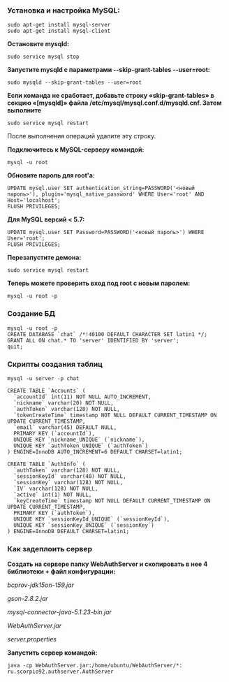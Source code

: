 ### Установка и настройка MySQL:
```
sudo apt-get install mysql-server
sudo apt-get install mysql-client
```
**Остановите mysqld:**
```
sudo service mysql stop
```
**Запустите mysqld с параметрами --skip-grant-tables --user=root:**
```
sudo mysqld --skip-grant-tables --user=root
```
**Если команда не сработает, добавьте строку «skip-grant-tables» в секцию «[mysqld]» файла /etc/mysql/mysql.conf.d/mysqld.cnf. Затем выполните**
```
sudo service mysql restart
```
После выполнения операций удалите эту строку.

**Подключитесь к MySQL-серверу командой:**
```
mysql -u root
```
**Обновите пароль для root'a:**
```
UPDATE mysql.user SET authentication_string=PASSWORD('<новый пароль>'), plugin='mysql_native_password' WHERE User='root' AND Host='localhost';
FLUSH PRIVILEGES;
```
**Для MySQL версий < 5.7:**
```
UPDATE mysql.user SET Password=PASSWORD('<новый пароль>') WHERE User='root';
FLUSH PRIVILEGES;
```
**Перезапустите демона:**
```
sudo service mysql restart
```
**Теперь можете проверить вход под root с новым паролем:**
```
mysql -u root -p
```

### Создание БД
```
mysql -u root -p
CREATE DATABASE `chat` /*!40100 DEFAULT CHARACTER SET latin1 */;
GRANT ALL ON chat.* TO 'server' IDENTIFIED BY 'server';
quit;
```

### Скрипты создания таблиц
```
mysql -u server -p chat
```
```
CREATE TABLE `Accounts` (
  `accountId` int(11) NOT NULL AUTO_INCREMENT,
  `nickname` varchar(20) NOT NULL,
  `authToken` varchar(128) NOT NULL,
  `tokenCreateTime` timestamp NOT NULL DEFAULT CURRENT_TIMESTAMP ON UPDATE CURRENT_TIMESTAMP,
  `email` varchar(45) DEFAULT NULL,
  PRIMARY KEY (`accountId`),
  UNIQUE KEY `nickname_UNIQUE` (`nickname`),
  UNIQUE KEY `authToken_UNIQUE` (`authToken`)
) ENGINE=InnoDB AUTO_INCREMENT=6 DEFAULT CHARSET=latin1;
```
```
CREATE TABLE `AuthInfo` (
  `authToken` varchar(128) NOT NULL,
  `sessionKeyId` varchar(40) NOT NULL,
  `sessionKey` varchar(128) NOT NULL,
  `IV` varchar(128) NOT NULL,
  `active` int(1) NOT NULL,
  `keyCreateTime` timestamp NOT NULL DEFAULT CURRENT_TIMESTAMP ON UPDATE CURRENT_TIMESTAMP,
  PRIMARY KEY (`authToken`),
  UNIQUE KEY `sessionKeyId_UNIQUE` (`sessionKeyId`),
  UNIQUE KEY `sessionKey_UNIQUE` (`sessionKey`)
) ENGINE=InnoDB DEFAULT CHARSET=latin1;
```

### Как задеплоить сервер

**Создать на сервере папку WebAuthServer и скопировать в нее 4 библиотеки + файл конфигурации:**

*bcprov-jdk15on-159.jar*

*gson-2.8.2.jar*

*mysql-connector-java-5.1.23-bin.jar*

*WebAuthServer.jar*

*server.properties*

**Запустить сервер командой:**
```
java -cp WebAuthServer.jar:/home/ubuntu/WebAuthServer/*: ru.scorpio92.authserver.AuthServer
```
